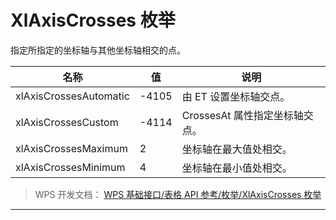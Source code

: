 # XlAxisCrosses 枚举

指定所指定的坐标轴与其他坐标轴相交的点。

| 名称                   | 值    | 说明                           |
|------------------------|-------|--------------------------------|
| xlAxisCrossesAutomatic | -4105 | 由 ET 设置坐标轴交点。         |
| xlAxisCrossesCustom    | -4114 | CrossesAt 属性指定坐标轴交点。 |
| xlAxisCrossesMaximum   | 2     | 坐标轴在最大值处相交。         |
| xlAxisCrossesMinimum   | 4     | 坐标轴在最小值处相交。         |

> WPS 开发文档： [WPS 基础接口/表格 API 参考/枚举/XlAxisCrosses 枚举](https://qn.cache.wpscdn.cn/encs/doc/office_v19/topics/WPS%20%E5%9F%BA%E7%A1%80%E6%8E%A5%E5%8F%A3/%E8%A1%A8%E6%A0%BC%20API%20%E5%8F%82%E8%80%83/%E6%9E%9A%E4%B8%BE/XlAxisCrosses%20%E6%9E%9A%E4%B8%BE.html)

------------------------------------------------------------------------
